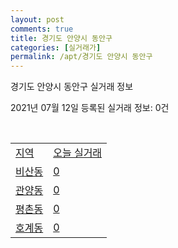 ```yaml
---
layout: post
comments: true
title: 경기도 안양시 동안구
categories: [실거래가]
permalink: /apt/경기도 안양시 동안구
---
```


경기도 안양시 동안구 실거래 정보

2021년 07월 12일 등록된 실거래 정보: 0건

<script type="text/javascript">
  google.charts.load('current', {'packages':['corechart']});
  google.charts.setOnLoadCallback(drawChart);

  function drawChart() {
    var data = google.visualization.arrayToDataTable([['거래일', '매매', '전월세', '전매'], ['20-07', 366, 427, 21], ['20-08', 402, 545, 31], ['20-09', 312, 539, 31], ['20-10', 370, 588, 39], ['20-11', 695, 599, 44], ['20-12', 787, 721, 34], ['21-01', 498, 837, 12], ['21-02', 343, 622, 12], ['21-03', 299, 851, 13], ['21-04', 300, 726, 21], ['21-05', 320, 566, 4], ['21-06', 268, 424, 2], ['21-07', 10, 60, 0]]);

    var options = {
      title: '최근 1년간 유형별 거래량 추이',
      legend: { position: 'bottom' }
    };

    var chart = new google.visualization.LineChart(document.getElementById('columnchart_material'));
    chart.draw(data, (options));
  }
</script>

<div id="columnchart_material" style="width: 95%; margin-left: -35px"></div>
<br>
<table class="sortable">
  <tr>
    <td><a href="#">지역</a></td>
    <td><a href="#">오늘 실거래</a></td>
  </tr>

  
  <tr class="item">
    <td><a href="경기도 안양시 동안구 비산동">비산동</a></td>
    <td><a href="경기도 안양시 동안구 비산동">0</a></td>
  </tr>
    

  <tr class="item">
    <td><a href="경기도 안양시 동안구 관양동">관양동</a></td>
    <td><a href="경기도 안양시 동안구 관양동">0</a></td>
  </tr>
    

  <tr class="item">
    <td><a href="경기도 안양시 동안구 평촌동">평촌동</a></td>
    <td><a href="경기도 안양시 동안구 평촌동">0</a></td>
  </tr>
    

  <tr class="item">
    <td><a href="경기도 안양시 동안구 호계동">호계동</a></td>
    <td><a href="경기도 안양시 동안구 호계동">0</a></td>
  </tr>
    


</table>


    